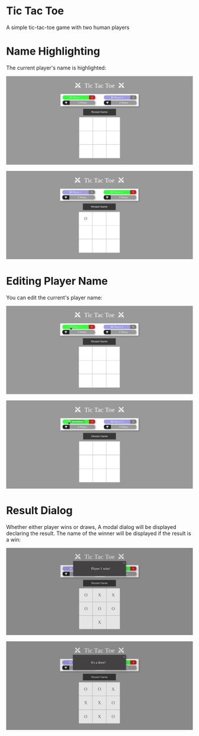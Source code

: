 
# Tic Tac Toe

A simple tic-tac-toe game with two human players

# Name Highlighting

The current player's name is highlighted:

![Player's 1 Turn on Tic-tac-toe Game Screen](example/pictures/player_1_turn.jpg)

![Player's 2 Turn on Tic-tac-toe Game Screen](example/pictures/player_2_turn.jpg)  

# Editing Player Name

You can edit the current's player name:

![Pointer on the Edit button for editing Player 1's name](example/pictures/name_edit_1.jpg)

![Player 1's name is being edited](example/pictures/name_edit_2.jpg)

# Result Dialog

Whether either player wins or draws, A modal dialog will be displayed declaring the result. The name of the winner will be displayed if the result is a win:

![Tic-tac-toe Game Screen Declaring Player 1 as the Winner](example/pictures/win.jpg)

![Tic-tac-toe Game Screen Declaring a Draw](example/pictures/draw.jpg)


